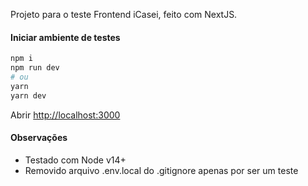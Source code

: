 Projeto para o teste Frontend iCasei, feito com NextJS.

#### Iniciar ambiente de testes

```bash
npm i
npm run dev
# ou
yarn
yarn dev
```

Abrir [http://localhost:3000](http://localhost:3000)

#### Observações
- Testado com Node v14+
- Removido arquivo .env.local do .gitignore apenas por ser um teste
